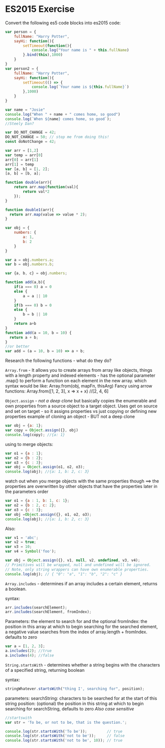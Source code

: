 # ES2015 Exercise

Convert the following es5 code blocks into es2015 code:

```javascript
var person = {
    fullName: "Harry Potter",
    sayHi: function(){
        setTimeout(function(){
            console.log("Your name is " + this.fullName)
        }.bind(this),1000)
    }
}
var person2 = {
    fullName: "Harry Potter",
    sayHi: function(){
        setTimeout(() => {
            console.log(`Your name is ${this.fullName}`)
        },1000)
    }
}
```

```javascript
var name = "Josie"
console.log("When " + name + " comes home, so good")
console.log(`When ${name} comes home, so good`);
//Steely Dan?
```

```javascript
var DO_NOT_CHANGE = 42;
DO_NOT_CHANGE = 50; // stop me from doing this!
const doNotChange = 42;
```

```javascript
var arr = [1,2]
var temp = arr[0]
arr[0] = arr[1]
arr[1] = temp
var [a, b] = [1, 2];
[a, b] = [b, a];
```

```javascript
function double(arr){
    return arr.map(function(val){
        return val*2
    });
}

function double1(arr){
  return arr.map(value => value * 2);
}
```

```javascript
var obj = {
    numbers: {
        a: 1,
        b: 2
    }
}

var a = obj.numbers.a;
var b = obj.numbers.b;

var {a, b, c} = obj.numbers;
```

```javascript
function add(a,b){
    if(a === 0) a = 0
    else {
        a = a || 10    
    }
    if(b === 0) b = 0
    else {
        b = b || 10    
    }
    return a+b
}
function add(a = 10, b = 10) {
  return a + b;
}
//or better
var add = (a = 10, b = 10) => a + b;
```

Research the following functions - what do they do?

`Array.from` - It allows you to create arrays from array like objects, things with a length property and indexed elements - has the optional parameter .map() to perform a function on each element in the new array. which syntax would be like: Array.from(obj, mapFn, thisArg) Fancy using arrow functions: Array.from([1, 2, 3], x => x + x) //[2, 4, 6]

`Object.assign` - _not a deep clone_ but basically copies the enumerable and own properties from a source object to a target object. Uses get on source and set on target - so it assigns properties vs just copying or defining new properties example of cloning an object - BUT not a deep clone

```javascript
var obj = {a: 1};
var copy = Object.assign({}, obj)
console.log(copy); //{a: 1}
```

using to merge objects:

```javascript
var o1 = {a : 1};
var o2 = {b : 2};
var o3 = {c : 3};
var obj = Object.assign(o1, o2, o3);
console.log(obj); //{a: 1, b: 2, c: 3}
```

watch out when you merge objects with the same properties though ==> the properties are overwritten by other objects that have the properties later in the parameters order

```javascript
var o1 = {a : 1, b: 1, c: 1};
var o2 = {b : 2, c: 2};
var o3 = {c : 3};
var obj =Object.assign({}, o1, o2, o3);
console.log(obj); //{a: 1, b: 2, c: 3}
```

Also:

```javascript
var v1 = 'abc';
var v2 = true;
var v3 = 10;
var v4 = Symbol('foo');

var obj = Object.assign({}, v1, null, v2, undefined, v3, v4);
// Primitives will be wrapped, null and undefined will be ignored.
// Note, only string wrappers can have own enumerable properties.
console.log(obj); // { "0": "a", "1": "b", "2": "c" }
```

`Array.includes` - determines if an array includes a certain element, returns a boolean.

syntax:

```javascript
arr.includes(searchElement);
arr.includes(searchElement, fromIndex);
```

Parameters: the element to search for and the optional fromIndex: the position in this array at which to begin searching for the searched element, a negative value searches from the index of array.length + fromIndex. defaults to zero

```javascript
var a = [1, 2, 3];
a.includes(2); //true
a.includes(4); //false
```

`String.startsWith` - determines whether a string begins with the characters of a specified string, returning boolean

syntax:

```javascript
stringWhatever.startsWith("thing I', searching for", position);
```

parameters: searchString: characters to be searched for at the start of this string position: (optional) the position in this string at which to begin searching for searchString, defaults to zero _Also case sensitive_

```javascript
//startswith
var str = 'To be, or not to be, that is the question.';

console.log(str.startsWith('To be'));         // true
console.log(str.startsWith('not to be'));     // false
console.log(str.startsWith('not to be', 10)); // true
```

